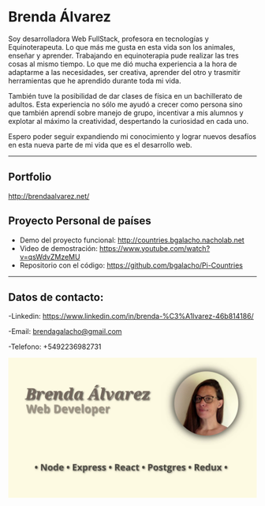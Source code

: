 # Brenda Álvarez

Soy desarrolladora Web FullStack, profesora en tecnologías y Equinoterapeuta.
Lo que más me gusta en esta vida son los animales, enseñar y aprender. Trabajando en equinoterapia pude realizar las tres cosas al mismo tiempo. Lo que me dió mucha experiencia a la hora de adaptarme a las necesidades, ser creativa, aprender del otro y trasmitir herramientas que he aprendido durante toda mi vida.

También tuve la posibilidad de dar clases de física en un bachillerato de adultos. Esta experiencia no sólo me ayudó a crecer como persona sino que también aprendí sobre manejo de grupo, incentivar a mis alumnos y explotar al máximo la creatividad, despertando la curiosidad en cada uno.

Espero poder seguir expandiendo mi conocimiento y lograr nuevos desafíos en esta nueva parte de mi vida que es el desarrollo web.

------------
## Portfolio
http://brendaalvarez.net/
## Proyecto Personal de países
- Demo del proyecto funcional: http://countries.bgalacho.nacholab.net
- Video de demostración: https://www.youtube.com/watch?v=qsWdvZMzeMU
- Repositorio con el código: https://github.com/bgalacho/Pi-Countries

------------

## Datos de contacto:

-Linkedin: https://www.linkedin.com/in/brenda-%C3%A1lvarez-46b814186/

-Email: brendagalacho@gmail.com

-Telefono: +5492236982731

![](https://github.com/bgalacho/bgalacho/raw/main/vlcsnap-2022-04-20-16h54m57s671.png)
